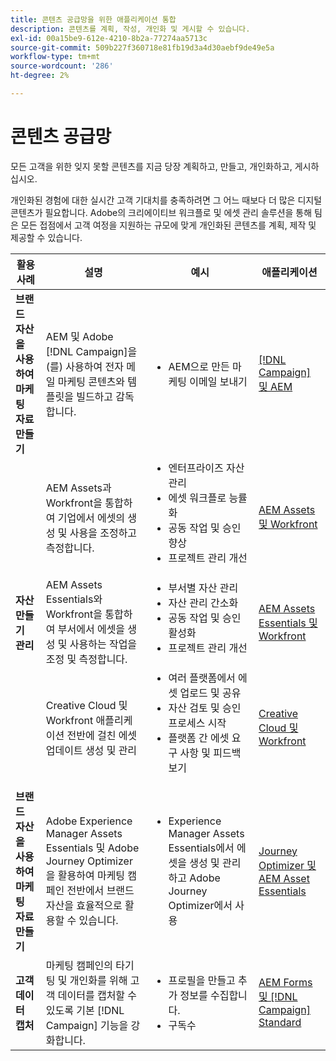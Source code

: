 ```yaml
---
title: 콘텐츠 공급망을 위한 애플리케이션 통합
description: 콘텐츠를 계획, 작성, 개인화 및 게시할 수 있습니다.
exl-id: 00a15be9-612e-4210-8b2a-77274aa5713c
source-git-commit: 509b227f360718e81fb19d3a4d30aebf9de49e5a
workflow-type: tm+mt
source-wordcount: '286'
ht-degree: 2%

---
```


# 콘텐츠 공급망

모든 고객을 위한 잊지 못할 콘텐츠를 지금 당장 계획하고, 만들고, 개인화하고, 게시하십시오.

개인화된 경험에 대한 실시간 고객 기대치를 충족하려면 그 어느 때보다 더 많은 디지털 콘텐츠가 필요합니다. Adobe의 크리에이티브 워크플로 및 에셋 관리 솔루션을 통해 팀은 모든 접점에서 고객 여정을 지원하는 규모에 맞게 개인화된 콘텐츠를 계획, 제작 및 제공할 수 있습니다.

<table>
 <thead>
    <tr>
      <th>활용 사례</th>
      <th>설명</th>
      <th>예시</th>
      <th>애플리케이션</th>
    </tr>
  </thead>
  <tbody>
<tr>
  <td><strong>브랜드 자산을 사용하여 마케팅 자료 만들기</strong><br/></td>
  <td>AEM 및 Adobe [!DNL Campaign]을(를) 사용하여 전자 메일 마케팅 콘텐츠와 템플릿을 빌드하고 감독합니다.</td>
  <td>
    <ul>
      <li>AEM으로 만든 마케팅 이메일 보내기</li>
    </ul>    
  </td>
  <td><a href="../integrations-between-applications/experience-manager/experience-manager-campaign.md">[!DNL Campaign] 및 AEM</a></td>
</tr>
<tr>
  <td rowspan="3"><strong>자산 만들기 관리</strong><br/></td>
  <td>AEM Assets과 Workfront을 통합하여 기업에서 에셋의 생성 및 사용을 조정하고 측정합니다.</td>
  <td>
    <ul style="margin-top: 0;">
      <li>엔터프라이즈 자산 관리</li>
      <li>에셋 워크플로 능률화</li>
      <li>공동 작업 및 승인 향상</li>
      <li>프로젝트 관리 개선</li>
    </ul>    
  </td>
  <td><a href="../integrations-between-applications/experience-manager/experience-manager-workfront.md">AEM Assets 및 Workfront</a></td>
</tr>
<tr>
  <td>AEM Assets Essentials와 Workfront을 통합하여 부서에서 에셋을 생성 및 사용하는 작업을 조정 및 측정합니다.</td>
  <td>
    <ul style="margin-top: 0;">
      <li>부서별 자산 관리</li>
      <li>자산 관리 간소화</li>
      <li>공동 작업 및 승인 활성화</li>
      <li>프로젝트 관리 개선</li>
    </ul>    
  </td>
  <td><a href="../integrations-between-applications/experience-manager/experience-manager-workfront.md">AEM Assets Essentials 및 Workfront</a></td>
</tr>
<tr>
  <td>Creative Cloud 및 Workfront 애플리케이션 전반에 걸친 에셋 업데이트 생성 및 관리</td>
  <td>
    <ul style="margin-top: 0;">
      <li>여러 플랫폼에서 에셋 업로드 및 공유</li>
      <li>자산 검토 및 승인 프로세스 시작</li>
      <li>플랫폼 간 에셋 요구 사항 및 피드백 보기</li>
    </ul>    
  </td>
  <td><a href="/help/integrations/integrations-between-applications/workfront/workfront-creative-cloud.md">Creative Cloud 및 Workfront</a></td>
</tr>
<tr>
  <td><strong>브랜드 자산을 사용하여 마케팅 자료 만들기</strong><br/></td>
  <td>Adobe Experience Manager Assets Essentials 및 Adobe Journey Optimizer을 활용하여 마케팅 캠페인 전반에서 브랜드 자산을 효율적으로 활용할 수 있습니다.
  </td>
  <td>
    <ul>
      <li>Experience Manager Assets Essentials에서 에셋을 생성 및 관리하고 Adobe Journey Optimizer에서 사용</li>
    </ul>
  </td>
  <td><a href="../integrations-between-applications/journey-optimizer/journey-optimizer-experience-manager.md">Journey Optimizer 및 AEM Asset Essentials</a></td>
</tr>
<tr>
  <td><strong>고객 데이터 캡처</strong><br/></td>
  <td>마케팅 캠페인의 타기팅 및 개인화를 위해 고객 데이터를 캡처할 수 있도록 기본 [!DNL Campaign] 기능을 강화합니다.
  </td>
  <td>
    <ul>
      <li>프로필을 만들고 추가 정보를 수집합니다. </li>
      <li>구독수</li>
    </ul>
  </td>
  <td><a href="../integrations-between-applications/experience-manager/experience-manager-campaign.md">AEM Forms 및 [!DNL Campaign] Standard</a></td>
</tr>
</tbody>
</table>

